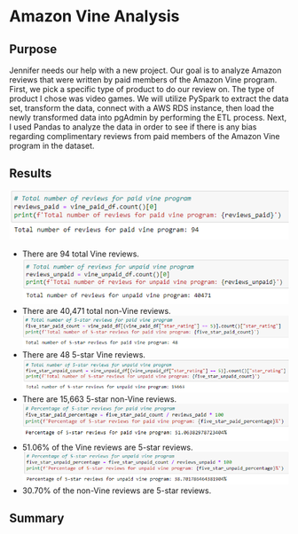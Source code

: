 # Amazon Vine Analysis
## Purpose
Jennifer needs our help with a new project. Our goal is to analyze Amazon reviews that were written by paid members of the Amazon Vine program. First, we pick a specific type of product to do our review on. The type of product I chose was video games. We will utilize PySpark to extract the data set, transform the data, connect with a AWS RDS instance, then load the newly transformed data into pgAdmin by performing the ETL process. Next, I used Pandas to analyze the data in order to see if there is any bias regarding complimentary reviews from paid members of the Amazon Vine program in the dataset.
## Results
![Paid Review Count](Images/paid_review_count.PNG)
- There are 94 total Vine reviews.\
![Unpaid Review Count](Images/unpaid_review_count.PNG)
- There are 40,471 total non-Vine reviews.\
![Five Star Paid Review Count](Images/five_star_paid_review_count.PNG)
- There are 48 5-star Vine reviews.\
![Five Star Unpaid Review Count](Images/five_star_unpaid_review_count.PNG)
- There are 15,663 5-star non-Vine reviews.\
![Five Star Paid Review Percentage](Images/five_star_paid_review_percentage.PNG)
- 51.06% of the Vine reviews are 5-star reviews.\
![Five Star Unpaid Review Percentage](Images/five_star_unpaid_review_percentage.PNG)
- 30.70% of the non-Vine reviews are 5-star reviews.
## Summary
